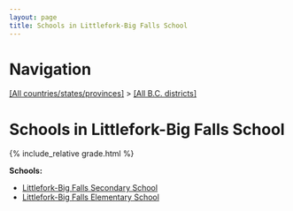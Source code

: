 ```yaml
---
layout: page
title: Schools in Littlefork-Big Falls School
---
```

# Navigation

[[All countries/states/provinces]](../..) > [[All B.C. districts]](..)

# Schools in Littlefork-Big Falls School

{% include_relative grade.html %}

**Schools:**

- [Littlefork-Big Falls Secondary School](Littlefork-Big_Falls_Secondary_School.md)
- [Littlefork-Big Falls Elementary School](Littlefork-Big_Falls_Elementary_School.md)
